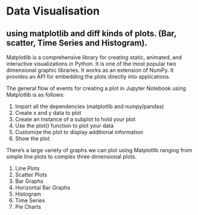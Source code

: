 # Data Visualisation
## using matplotlib and diff kinds of plots. (Bar, scatter, Time Series and Histogram).
Matplotlib is a comprehensive library for creating static, animated, and interactive visualizations in Python. It is one of the most popular two dimensional graphic libraries. It works as an extension of NumPy. It provides an API for embedding the plots directly into applications.

The general flow of events for creating a plot in Jupyter Notebook using Matplotlib is as follows:
<ol>
  <li>Import all the dependencies (matplotlib and numpy/pandas)</li>
  <li>Create x and y data to plot</li>
  <li>Create an instance of a subplot to hold your plot</li>
  <li>Use the plot() function to plot your data</li>
  <li>Customize the plot to display additional information</li>
  <li>Show the plot</li>
</ol>

There’s a large variety of graphs we can plot using Matplotlib ranging from simple line plots to complex three dimensional plots.
<ol>
  <li>Line Plots</li>
  <li>Scatter Plots</li>
  <li>Bar Graphs</li>
  <li>Horizontal Bar Graphs</li>
  <li>Histogram</li>
  <li>Time Series</li>
  <li>Pie Charts</li>
</ol>
